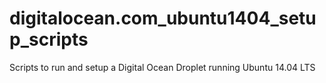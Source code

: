 # digitalocean.com_ubuntu1404_setup_scripts
Scripts to run and setup a Digital Ocean Droplet running Ubuntu 14.04 LTS
